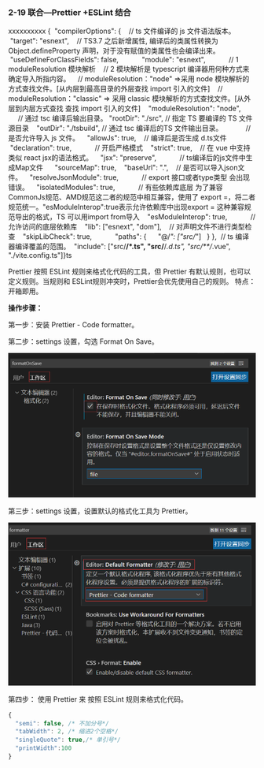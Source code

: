 ### 2-19 联合—Prettier +ESLint   结合

xxxxxxxxxx {  "compilerOptions": {    // ts 文件编译的 js 文件语法版本。     "target": "esnext",    // TS3.7 之后新增属性, 编译后的类属性转换为Object.defineProperty 声明，对于没有赋值的类属性也会编译出来。    "useDefineForClassFields": false,            "module": "esnext",            //  1 moduleResolution 模块解析    //  2 模块解析是 typescript 编译器用何种方式来确定导入所指内容。    //  moduleResolution："node" =>采用 node 模块解析的方式查找文件。[从内层到最高目录的外层查找 import 引入的文件]    // moduleResolution："classic" => 采用 classic 模块解析的方式查找文件。[从外层到内层方式查找 查找 import 引入的文件]    "moduleResolution": "node",            // 通过 tsc 编译后输出目录。    "rootDir": "./src", // 指定 TS 要编译的 TS 文件 源目录    "outDir": "./tsbuild", //  通过 tsc 编译后的TS 文件输出目录。            //  是否允许导入 js 文件。    "allowJs": true,    //  编译后是否生成 d.ts文件    "declaration": true,            // 开启严格模式    "strict": true,    // 在 vue 中支持 类似 react jsx的语法格式。    "jsx": "preserve",            // ts编译后的js文件中生成Map文件      "sourceMap": true,    "baseUrl": ".",    // 是否可以导入json文件。    "resolveJsonModule": true,            // export 接口或者type类型 会出现错误。    "isolatedModules": true,            //  有些依赖库底层 为了兼容CommonJs规范、AMD规范这二者的规范中相互兼容，使用了 export =，将二者规范统一。"esModuleInterop":true表示允许依赖库中出现export = 这种兼容规范导出的格式，TS 可以用import from导入    "esModuleInterop": true,            // 允许访问的底层依赖库    "lib": ["esnext", "dom"],     // 对声明文件不进行类型检查    "skipLibCheck": true,            "paths": {      "@/*": ["src/*"]    }  },  // ts 编译器编译覆盖的范围。  "include": ["src/**/*.ts", "src/**/*.d.ts", "src/**/*.vue", "./vite.config.ts"]}ts

Prettier  按照 ESLint 规则来格式化代码的工具，但 Prettier 有默认规则，也可以定义规则。当规则和 ESLint规则冲突时，Prettier会优先使用自己的规则。 特点：开箱即用。

**操作步骤：**

第一步：安装  Prettier - Code formatter。

第二步：settings 设置，勾选 Format On Save。

![image.png](assets/image-20220503173506-2jt3fkr.png)


第三步：settings 设置，设置默认的格式化工具为 Prettier。

![image.png](assets/image-20220503173932-18bopix.png)

第四步： 使用 Prettier 来 按照 ESLint 规则来格式化代码。

```ts
{
  "semi": false, /* 不加分号*/
  "tabWidth": 2, /* 缩进2个空格*/
  "singleQuote": true,/* 单引号*/
  "printWidth":100
}
```

